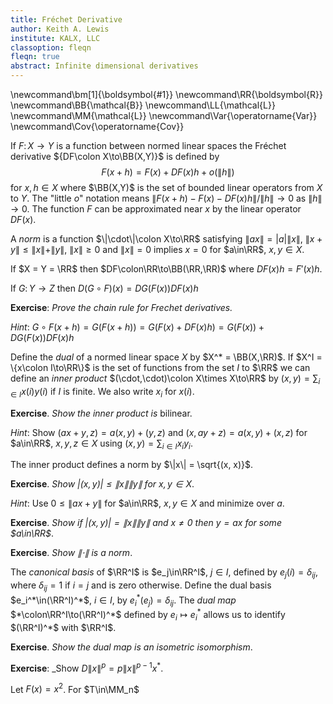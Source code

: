 ```yaml
---
title: Fréchet Derivative
author: Keith A. Lewis
institute: KALX, LLC
classoption: fleqn
fleqn: true
abstract: Infinite dimensional derivatives
---
```


\newcommand\bm[1]{\boldsymbol{#1}}
\newcommand\RR{\boldsymbol{R}}
\newcommand\BB{\mathcal{B}}
\newcommand\LL{\mathcal{L}}
\newcommand\MM{\mathcal{L}}
\newcommand\Var{\operatorname{Var}}
\newcommand\Cov{\operatorname{Cov}}


If $F\colon X\to Y$ is a function between normed linear spaces
the Fréchet derivative ${DF\colon X\to\BB(X,Y)}$ is defined by
$$
	F(x + h) = F(x) + DF(x)h + o(\|h\|)
$$
for $x,h\in X$ where $\BB(X,Y)$ is the set of bounded linear operators from $X$ to $Y$.
The "little $o$" notation means
$\|F(x + h) - F(x) - DF(x)h\|/\|h\| \to 0$ as $\|h\| \to 0$.
The function $F$ can be approximated near $x$ by the linear operator $DF(x)$.

A _norm_ is a function $\|\cdot\|\colon X\to\RR$ satisfying
$\|ax\| = |a|\|x\|$, $\|x + y\| \le \|x\| + \|y\|$, $\|x\|\ge0$
and $\|x\| = 0$ implies $x = 0$ for $a\in\RR$, $x,y\in X$.

If $X = Y = \RR$ then $DF\colon\RR\to\BB(\RR,\RR)$ where $DF(x)h = F'(x)h$.

If $G\colon Y\to Z$ then $D(G\circ F)(x) = DG(F(x))DF(x)h$

__Exercise__: _Prove the chain rule for Frechet derivatives._

_Hint_: $G\circ F(x + h) = G(F(x + h)) = G(F(x) + DF(x)h) = G(F(x)) + DG(F(x))DF(x)h$

Define the _dual_ of a normed linear space $X$ by $X^* = \BB(X,\RR)$.
If $X^I = \{x\colon I\to\RR\}$ is the set of functions from the set $I$
to $\RR$ we can define an _inner product_ $(\cdot,\cdot)\colon X\times
X\to\RR$ by $(x, y) = \sum_{i\in I}x(i) y(i)$ if $I$ is finite.  We also
write $x_i$ for $x(i)$.

__Exercise__. _Show the inner product is_ bilinear.

_Hint_: Show $(ax + y, z) = a(x,y) + (y,z)$ and $(x, ay + z) = a(x,y) + (x,z)$
for $a\in\RR$, $x,y,z\in X$ using $(x,y) = \sum_{i\in I}x_i y_i$.

The inner product defines a norm by $\|x\| = \sqrt{(x, x)}$.

__Exercise__. _Show $|(x,y)| \le \|x\| \|y\|$ for $x,y\in X$_.

_Hint_: Use $0\le\|ax + y\|$ for $a\in\RR$, $x,y\in X$ and minimize over $a$.

__Exercise__. _Show if $|(x,y)| = \|x\| \|y\|$ and $x\not=0$ then $y = ax$ for some $a\in\RR$_.

__Exercise__. _Show $\|\cdot\|$ is a norm_.

The _canonical basis_ of $\RR^I$ is $e_j\in\RR^I$, $j\in I$, defined by $e_j(i) = \delta_{ij}$,
where $\delta_{ij} = 1$ if $i = j$ and is zero otherwise. Define the dual basis
$e_i^*\in(\RR^I)^*$, $i\in I$, by $e_i^*(e_j) = \delta_{ij}$.
The _dual map_ $*\colon\RR^I\to(\RR^I)^*$ defined by $e_i\mapsto e_i^*$ allows us to identify
$(\RR^I)^*$ with $\RR^I$.

__Exercise__. _Show the dual map is an isometric isomorphism_.

__Exercise__: _Show $D\|x\|^p = p\|x\|^{p-1}x^*$.

Let $F(x) = x^2$. For $T\in\MM_n$
